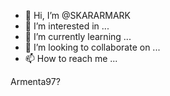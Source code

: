 - 👋 Hi, I’m @SKARARMARK
- 👀 I’m interested in ...
- 🌱 I’m currently learning ...
- 💞️ I’m looking to collaborate on ...
- 📫 How to reach me ...

<!---
SKARARMARK/SKARARMARK is a ✨ special ✨ repository because its `README.md` (this file) appears on your GitHub profile.
You can click the Preview link to take a look at your changes.
--->Armenta97?
